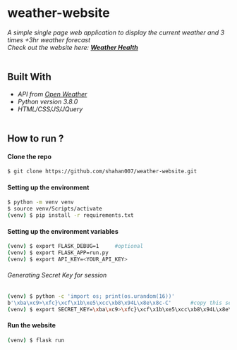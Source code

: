 # weather-website
_A simple single page web application to display the current weather and 3 times +3hr weather forecast_<br>
_Check out the website here: **[Weather Health](https://weather-health.herokuapp.com/)**_
<br><br>

## Built With
- _API from [Open Weather](https://openweathermap.org/)_
- _Python version 3.8.0_
- _HTML/CSS/JS/JQuery_ <br><br>

## How to run ?

#### Clone the repo
```bash
$ git clone https://github.com/shahan007/weather-website.git
```

#### Setting up the environment
```bash
$ python -m venv venv
$ source venv/Scripts/activate
(venv) $ pip install -r requirements.txt
```

#### Setting up the environment variables
```bash
(venv) $ export FLASK_DEBUG=1     #optional
(venv) $ export FLASK_APP=run.py
(venv) $ export API_KEY=<YOUR_API_KEY>
```
###### Generating Secret Key for session
```bash
(venv) $ python -c 'import os; print(os.urandom(16))'
b'\xba\xc9>\xfc}\xcf\x1b\xe5\xcc\xb8\x94L\x8e\x8c-C'      #copy this secret key & set it as secret key
(venv) $ export SECRET_KEY=\xba\xc9>\xfc}\xcf\x1b\xe5\xcc\xb8\x94L\x8e\x8c-C
```

#### Run the website
```bash
(venv) $ flask run
```
